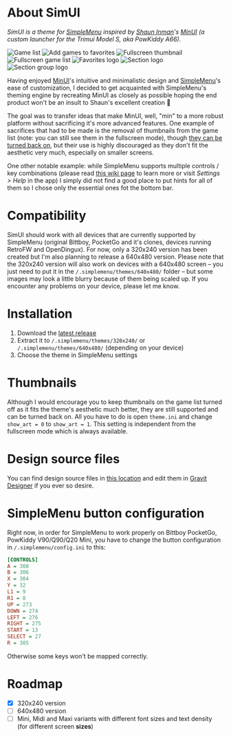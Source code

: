# About SimUI
*SimUI is a theme for [SimpleMenu](https://github.com/fgl82/simplemenu) inspired by [Shaun Inman](https://github.com/shauninman)'s [MinUI](https://github.com/shauninman/MinUI) (a custom launcher for the Trimui Model S, aka PowKiddy A66).*

![Game list](https://user-images.githubusercontent.com/6025373/130760904-96c792f0-b4a1-4a76-9ab5-f11032af69e1.png)
![Add games to favorites](https://user-images.githubusercontent.com/6025373/130760975-02ce1181-8018-4c63-9636-efab4ee4d57b.png)
![Fullscreen thumbnail](https://user-images.githubusercontent.com/6025373/130761069-4f55ee60-3e2e-4ece-b02b-0a144ef1493c.png)
![Fullscreen game list](https://user-images.githubusercontent.com/6025373/130761133-597bd91d-ab92-48c9-80be-975f5dff4b4e.png)
![Favorites logo](https://user-images.githubusercontent.com/6025373/130761199-00c6bbcb-caf4-407c-a8b1-fd32e22c031b.png)
![Section logo](https://user-images.githubusercontent.com/6025373/130761238-8526b031-2045-4469-b1b5-45c01e286424.png)
![Section group logo](https://user-images.githubusercontent.com/6025373/130761272-cf87323d-992d-4c4f-a1ab-6cb5f4b0ecb9.png)

Having enjoyed [MinUI](https://github.com/shauninman/MinUI)'s intuitive and minimalistic design and [SimpleMenu](https://github.com/fgl82/simplemenu)'s ease of customization, I decided to get acquainted with SimpleMenu's theming engine by recreating MinUI as closely as possible hoping the end product won't be an insult to Shaun's excellent creation 🙂

The goal was to transfer ideas that make MinUI, well, "min" to a more robust platform without sacrificing it's more advanced features. One example of sacrifices that had to be made is the removal of thumbnails from the game list (note: you can still see them in the fullscreen mode), though [they can be turned back on](#thumbnails), but their use is highly discouraged as they don't fit the aesthetic very much, especially on smaller screens.

One other notable example: while SimpleMenu supports multiple controls / key combinations (please read [this wiki page](https://github.com/fgl82/simplemenu/wiki/3.-Controls) to learn more or visit *Settings > Help* in the app) I simply did not find a good place to put hints for all of them so I chose only the essential ones fot the bottom bar.

# Compatibility
SimUI should work with all devices that are currently supported by SimpleMenu (original Bittboy, PocketGo and it's clones, devices running RetroFW and OpenDingux). For now, only a 320x240 version has been created but I'm also planning to release a 640x480 version. Please note that the 320x240 version will also work on devices with a 640x480 screen – you just need to put it in the `/.simplemenu/themes/640x480/` folder – but some images may look a little blurry because of them being scaled up. If you encounter any problems on your device, please let me know.

# Installation
1. Download the [latest release](https://github.com/dkodr/SimUI/releases/latest)
2. Extract it to `/.simplemenu/themes/320x240/` or `/.simplemenu/themes/640x480/` (depending on your device)
3. Choose the theme in SimpleMenu settings

# Thumbnails
Although I would encourage you to keep thumbnails on the game list turned off as it fits the theme's aesthetic much better, they are still supported and can be turned back on. All you have to do is open `theme.ini` and change `show_art = 0` to `show_art = 1`. This setting is independent from the fullscreen mode which is always available.

# Design source files
You can find design source files in [this location](art) and edit them in [Gravit Designer](http://designer.io/) if you ever so desire.

# SimpleMenu button configuration
Right now, in order for SimpleMenu to work properly on Bittboy PocketGo, PowKiddy V90/Q90/Q20 Mini, you have to change the button configuration in `/.simplemenu/config.ini` to this:

```ini
[CONTROLS]
A = 308
B = 306
X = 304
Y = 32
L1 = 9
R1 = 8
UP = 273
DOWN = 274
LEFT = 276
RIGHT = 275
START = 13
SELECT = 27
R = 305
```

Otherwise some keys won't be mapped correctly.

# Roadmap
- [X] 320x240 version
- [ ] 640x480 version
- [ ] Mini, Midi and Maxi variants with different font sizes and text density (for different screen **sizes**)
